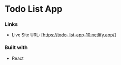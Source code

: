 # Todo List App

### Links

- Live Site URL: [https://todo-list-app-10.netlify.app/]

[//]: # (### Screenshot)

[//]: # (![]&#40;screenshot/Screenshot1.png&#41;)


### Built with

- React
